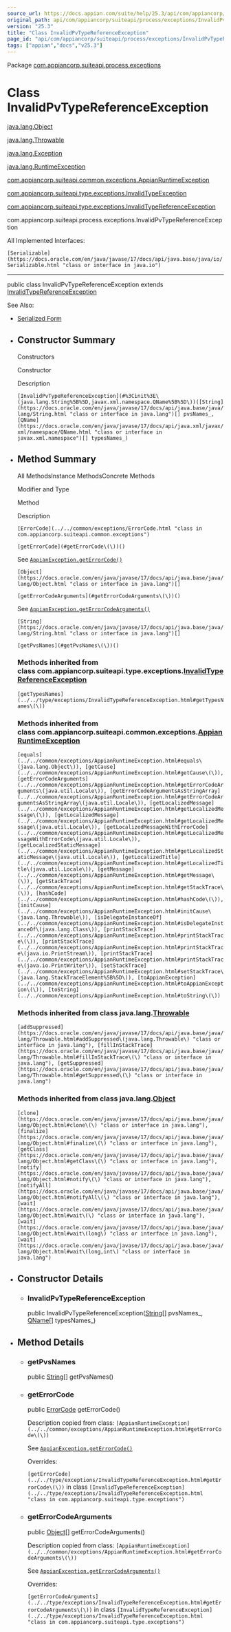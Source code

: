 ```yaml
---
source_url: https://docs.appian.com/suite/help/25.3/api/com/appiancorp/suiteapi/process/exceptions/InvalidPvTypeReferenceException.html
original_path: api/com/appiancorp/suiteapi/process/exceptions/InvalidPvTypeReferenceException.html
version: "25.3"
title: "Class InvalidPvTypeReferenceException"
page_id: "api/com/appiancorp/suiteapi/process/exceptions/InvalidPvTypeReferenceException"
tags: ["appian","docs","v25.3"]
---
```



Package [com.appiancorp.suiteapi.process.exceptions](package-summary.html)

# Class InvalidPvTypeReferenceException

[java.lang.Object](https://docs.oracle.com/en/java/javase/17/docs/api/java.base/java/lang/Object.html "class or interface in java.lang")

[java.lang.Throwable](https://docs.oracle.com/en/java/javase/17/docs/api/java.base/java/lang/Throwable.html "class or interface in java.lang")

[java.lang.Exception](https://docs.oracle.com/en/java/javase/17/docs/api/java.base/java/lang/Exception.html "class or interface in java.lang")

[java.lang.RuntimeException](https://docs.oracle.com/en/java/javase/17/docs/api/java.base/java/lang/RuntimeException.html "class or interface in java.lang")

[com.appiancorp.suiteapi.common.exceptions.AppianRuntimeException](../../common/exceptions/AppianRuntimeException.html "class in com.appiancorp.suiteapi.common.exceptions")

[com.appiancorp.suiteapi.type.exceptions.InvalidTypeException](../../type/exceptions/InvalidTypeException.html "class in com.appiancorp.suiteapi.type.exceptions")

[com.appiancorp.suiteapi.type.exceptions.InvalidTypeReferenceException](../../type/exceptions/InvalidTypeReferenceException.html "class in com.appiancorp.suiteapi.type.exceptions")

com.appiancorp.suiteapi.process.exceptions.InvalidPvTypeReferenceException

All Implemented Interfaces:

`[Serializable](https://docs.oracle.com/en/java/javase/17/docs/api/java.base/java/io/Serializable.html "class or interface in java.io")`

* * *

public class InvalidPvTypeReferenceException extends [InvalidTypeReferenceException](../../type/exceptions/InvalidTypeReferenceException.html "class in com.appiancorp.suiteapi.type.exceptions")

See Also:

-   [Serialized Form](../../../../../serialized-form.html#com.appiancorp.suiteapi.process.exceptions.InvalidPvTypeReferenceException)

-   ## Constructor Summary

    Constructors

    Constructor

    Description

    `[InvalidPvTypeReferenceException](#%3Cinit%3E\(java.lang.String%5B%5D,javax.xml.namespace.QName%5B%5D\))([String](https://docs.oracle.com/en/java/javase/17/docs/api/java.base/java/lang/String.html "class or interface in java.lang")[] pvsNames_, [QName](https://docs.oracle.com/en/java/javase/17/docs/api/java.xml/javax/xml/namespace/QName.html "class or interface in javax.xml.namespace")[] typesNames_)`

-   ## Method Summary

    All MethodsInstance MethodsConcrete Methods

    Modifier and Type

    Method

    Description

    `[ErrorCode](../../common/exceptions/ErrorCode.html "class in com.appiancorp.suiteapi.common.exceptions")`

    `[getErrorCode](#getErrorCode\(\))()`

    See [`AppianException.getErrorCode()`](../../common/exceptions/AppianException.html#getErrorCode\(\))

    `[Object](https://docs.oracle.com/en/java/javase/17/docs/api/java.base/java/lang/Object.html "class or interface in java.lang")[]`

    `[getErrorCodeArguments](#getErrorCodeArguments\(\))()`

    See [`AppianException.getErrorCodeArguments()`](../../common/exceptions/AppianException.html#getErrorCodeArguments\(\))

    `[String](https://docs.oracle.com/en/java/javase/17/docs/api/java.base/java/lang/String.html "class or interface in java.lang")[]`

    `[getPvsNames](#getPvsNames\(\))()`

    ### Methods inherited from class com.appiancorp.suiteapi.type.exceptions.[InvalidTypeReferenceException](../../type/exceptions/InvalidTypeReferenceException.html "class in com.appiancorp.suiteapi.type.exceptions")

    `[getTypesNames](../../type/exceptions/InvalidTypeReferenceException.html#getTypesNames\(\))`

    ### Methods inherited from class com.appiancorp.suiteapi.common.exceptions.[AppianRuntimeException](../../common/exceptions/AppianRuntimeException.html "class in com.appiancorp.suiteapi.common.exceptions")

    `[equals](../../common/exceptions/AppianRuntimeException.html#equals\(java.lang.Object\)), [getCause](../../common/exceptions/AppianRuntimeException.html#getCause\(\)), [getErrorCodeArguments](../../common/exceptions/AppianRuntimeException.html#getErrorCodeArguments\(java.util.Locale\)), [getErrorCodeArgumentsAsStringArray](../../common/exceptions/AppianRuntimeException.html#getErrorCodeArgumentsAsStringArray\(java.util.Locale\)), [getLocalizedMessage](../../common/exceptions/AppianRuntimeException.html#getLocalizedMessage\(\)), [getLocalizedMessage](../../common/exceptions/AppianRuntimeException.html#getLocalizedMessage\(java.util.Locale\)), [getLocalizedMessageWithErrorCode](../../common/exceptions/AppianRuntimeException.html#getLocalizedMessageWithErrorCode\(java.util.Locale\)), [getLocalizedStaticMessage](../../common/exceptions/AppianRuntimeException.html#getLocalizedStaticMessage\(java.util.Locale\)), [getLocalizedTitle](../../common/exceptions/AppianRuntimeException.html#getLocalizedTitle\(java.util.Locale\)), [getMessage](../../common/exceptions/AppianRuntimeException.html#getMessage\(\)), [getStackTrace](../../common/exceptions/AppianRuntimeException.html#getStackTrace\(\)), [hashCode](../../common/exceptions/AppianRuntimeException.html#hashCode\(\)), [initCause](../../common/exceptions/AppianRuntimeException.html#initCause\(java.lang.Throwable\)), [isDelegateInstanceOf](../../common/exceptions/AppianRuntimeException.html#isDelegateInstanceOf\(java.lang.Class\)), [printStackTrace](../../common/exceptions/AppianRuntimeException.html#printStackTrace\(\)), [printStackTrace](../../common/exceptions/AppianRuntimeException.html#printStackTrace\(java.io.PrintStream\)), [printStackTrace](../../common/exceptions/AppianRuntimeException.html#printStackTrace\(java.io.PrintWriter\)), [setStackTrace](../../common/exceptions/AppianRuntimeException.html#setStackTrace\(java.lang.StackTraceElement%5B%5D\)), [toAppianException](../../common/exceptions/AppianRuntimeException.html#toAppianException\(\)), [toString](../../common/exceptions/AppianRuntimeException.html#toString\(\))`

    ### Methods inherited from class java.lang.[Throwable](https://docs.oracle.com/en/java/javase/17/docs/api/java.base/java/lang/Throwable.html "class or interface in java.lang")

    `[addSuppressed](https://docs.oracle.com/en/java/javase/17/docs/api/java.base/java/lang/Throwable.html#addSuppressed\(java.lang.Throwable\) "class or interface in java.lang"), [fillInStackTrace](https://docs.oracle.com/en/java/javase/17/docs/api/java.base/java/lang/Throwable.html#fillInStackTrace\(\) "class or interface in java.lang"), [getSuppressed](https://docs.oracle.com/en/java/javase/17/docs/api/java.base/java/lang/Throwable.html#getSuppressed\(\) "class or interface in java.lang")`

    ### Methods inherited from class java.lang.[Object](https://docs.oracle.com/en/java/javase/17/docs/api/java.base/java/lang/Object.html "class or interface in java.lang")

    `[clone](https://docs.oracle.com/en/java/javase/17/docs/api/java.base/java/lang/Object.html#clone\(\) "class or interface in java.lang"), [finalize](https://docs.oracle.com/en/java/javase/17/docs/api/java.base/java/lang/Object.html#finalize\(\) "class or interface in java.lang"), [getClass](https://docs.oracle.com/en/java/javase/17/docs/api/java.base/java/lang/Object.html#getClass\(\) "class or interface in java.lang"), [notify](https://docs.oracle.com/en/java/javase/17/docs/api/java.base/java/lang/Object.html#notify\(\) "class or interface in java.lang"), [notifyAll](https://docs.oracle.com/en/java/javase/17/docs/api/java.base/java/lang/Object.html#notifyAll\(\) "class or interface in java.lang"), [wait](https://docs.oracle.com/en/java/javase/17/docs/api/java.base/java/lang/Object.html#wait\(\) "class or interface in java.lang"), [wait](https://docs.oracle.com/en/java/javase/17/docs/api/java.base/java/lang/Object.html#wait\(long\) "class or interface in java.lang"), [wait](https://docs.oracle.com/en/java/javase/17/docs/api/java.base/java/lang/Object.html#wait\(long,int\) "class or interface in java.lang")`

-   ## Constructor Details

    -   ### InvalidPvTypeReferenceException

        public InvalidPvTypeReferenceException([String](https://docs.oracle.com/en/java/javase/17/docs/api/java.base/java/lang/String.html "class or interface in java.lang")\[\] pvsNames\_, [QName](https://docs.oracle.com/en/java/javase/17/docs/api/java.xml/javax/xml/namespace/QName.html "class or interface in javax.xml.namespace")\[\] typesNames\_)

-   ## Method Details

    -   ### getPvsNames

        public [String](https://docs.oracle.com/en/java/javase/17/docs/api/java.base/java/lang/String.html "class or interface in java.lang")\[\] getPvsNames()

    -   ### getErrorCode

        public [ErrorCode](../../common/exceptions/ErrorCode.html "class in com.appiancorp.suiteapi.common.exceptions") getErrorCode()

        Description copied from class: `[AppianRuntimeException](../../common/exceptions/AppianRuntimeException.html#getErrorCode\(\))`

        See [`AppianException.getErrorCode()`](../../common/exceptions/AppianException.html#getErrorCode\(\))

        Overrides:

        `[getErrorCode](../../type/exceptions/InvalidTypeReferenceException.html#getErrorCode\(\))` in class `[InvalidTypeReferenceException](../../type/exceptions/InvalidTypeReferenceException.html "class in com.appiancorp.suiteapi.type.exceptions")`

    -   ### getErrorCodeArguments

        public [Object](https://docs.oracle.com/en/java/javase/17/docs/api/java.base/java/lang/Object.html "class or interface in java.lang")\[\] getErrorCodeArguments()

        Description copied from class: `[AppianRuntimeException](../../common/exceptions/AppianRuntimeException.html#getErrorCodeArguments\(\))`

        See [`AppianException.getErrorCodeArguments()`](../../common/exceptions/AppianException.html#getErrorCodeArguments\(\))

        Overrides:

        `[getErrorCodeArguments](../../type/exceptions/InvalidTypeReferenceException.html#getErrorCodeArguments\(\))` in class `[InvalidTypeReferenceException](../../type/exceptions/InvalidTypeReferenceException.html "class in com.appiancorp.suiteapi.type.exceptions")`